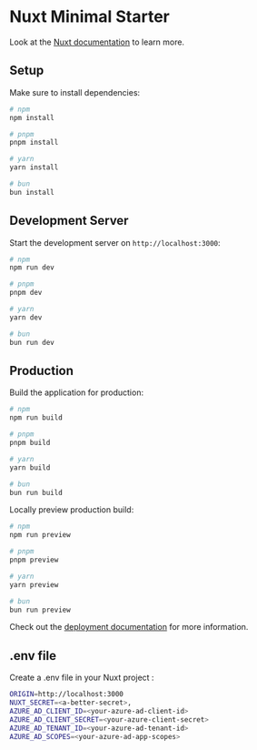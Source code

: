 # Nuxt Minimal Starter

Look at the [Nuxt documentation](https://nuxt.com/docs/getting-started/introduction) to learn more.

## Setup

Make sure to install dependencies:

```bash
# npm
npm install

# pnpm
pnpm install

# yarn
yarn install

# bun
bun install
```

## Development Server

Start the development server on `http://localhost:3000`:

```bash
# npm
npm run dev

# pnpm
pnpm dev

# yarn
yarn dev

# bun
bun run dev
```

## Production

Build the application for production:

```bash
# npm
npm run build

# pnpm
pnpm build

# yarn
yarn build

# bun
bun run build
```

Locally preview production build:

```bash
# npm
npm run preview

# pnpm
pnpm preview

# yarn
yarn preview

# bun
bun run preview
```

Check out the [deployment documentation](https://nuxt.com/docs/getting-started/deployment) for more information.

## .env file

Create a .env file in your Nuxt project : 
```bash
ORIGIN=http://localhost:3000
NUXT_SECRET=<a-better-secret>,
AZURE_AD_CLIENT_ID=<your-azure-ad-client-id>
AZURE_AD_CLIENT_SECRET=<your-azure-client-secret>
AZURE_AD_TENANT_ID=<your-azure-ad-tenant-id>
AZURE_AD_SCOPES=<your-azure-ad-app-scopes>
```
